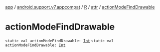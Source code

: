 [app](../../../index.md) / [android.support.v7.appcompat](../../index.md) / [R](../index.md) / [attr](index.md) / [actionModeFindDrawable](.)

# actionModeFindDrawable

`static val actionModeFindDrawable: `[`Int`](https://kotlinlang.org/api/latest/jvm/stdlib/kotlin/-int/index.html)
`static val actionModeFindDrawable: `[`Int`](https://kotlinlang.org/api/latest/jvm/stdlib/kotlin/-int/index.html)